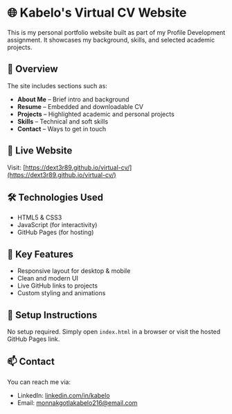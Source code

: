 # 🌐 Kabelo's Virtual CV Website

This is my personal portfolio website built as part of my Profile Development assignment. It showcases my background, skills, and selected academic projects.

## 📌 Overview

The site includes sections such as:
- **About Me** – Brief intro and background
- **Resume** – Embedded and downloadable CV
- **Projects** – Highlighted academic and personal projects
- **Skills** – Technical and soft skills
- **Contact** – Ways to get in touch

## 🚀 Live Website
Visit: [https://dext3r89.github.io/virtual-cv/](https://dext3r89.github.io/virtual-cv/)

## 🛠️ Technologies Used
- HTML5 & CSS3
- JavaScript (for interactivity)
- GitHub Pages (for hosting)

## 🧠 Key Features
- Responsive layout for desktop & mobile
- Clean and modern UI
- Live GitHub links to projects
- Custom styling and animations

## 🔧 Setup Instructions
No setup required. Simply open `index.html` in a browser or visit the hosted GitHub Pages link.

## 📫 Contact
You can reach me via:
- LinkedIn: [linkedin.com/in/kabelo](https://www.linkedin.com/in/kabelo-monnakgotla-b392091a7/)
- Email: monnakgotlakabelo216@email.com
